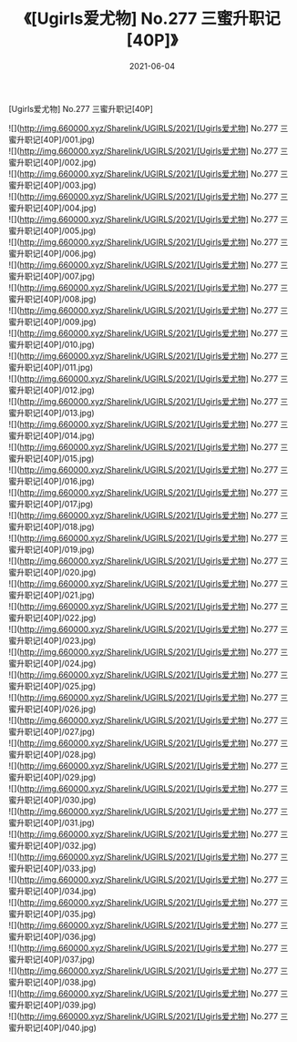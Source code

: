﻿---
layout: post
title:  《[Ugirls爱尤物] No.277 三蜜升职记[40P]》
date:   2021-06-04
img: http://img.660000.xyz/Sharelink/UGIRLS/2021/[Ugirls爱尤物] No.277 三蜜升职记[40P]/000.jpg
categories: [美女, 清纯, 唯美]
---

[Ugirls爱尤物] No.277 三蜜升职记[40P]

  ![](http://img.660000.xyz/Sharelink/UGIRLS/2021/[Ugirls爱尤物] No.277 三蜜升职记[40P]/001.jpg) <br> ![](http://img.660000.xyz/Sharelink/UGIRLS/2021/[Ugirls爱尤物] No.277 三蜜升职记[40P]/002.jpg) <br> ![](http://img.660000.xyz/Sharelink/UGIRLS/2021/[Ugirls爱尤物] No.277 三蜜升职记[40P]/003.jpg) <br> ![](http://img.660000.xyz/Sharelink/UGIRLS/2021/[Ugirls爱尤物] No.277 三蜜升职记[40P]/004.jpg) <br> ![](http://img.660000.xyz/Sharelink/UGIRLS/2021/[Ugirls爱尤物] No.277 三蜜升职记[40P]/005.jpg) <br> ![](http://img.660000.xyz/Sharelink/UGIRLS/2021/[Ugirls爱尤物] No.277 三蜜升职记[40P]/006.jpg) <br> ![](http://img.660000.xyz/Sharelink/UGIRLS/2021/[Ugirls爱尤物] No.277 三蜜升职记[40P]/007.jpg) <br> ![](http://img.660000.xyz/Sharelink/UGIRLS/2021/[Ugirls爱尤物] No.277 三蜜升职记[40P]/008.jpg) <br> ![](http://img.660000.xyz/Sharelink/UGIRLS/2021/[Ugirls爱尤物] No.277 三蜜升职记[40P]/009.jpg) <br> ![](http://img.660000.xyz/Sharelink/UGIRLS/2021/[Ugirls爱尤物] No.277 三蜜升职记[40P]/010.jpg) <br> ![](http://img.660000.xyz/Sharelink/UGIRLS/2021/[Ugirls爱尤物] No.277 三蜜升职记[40P]/011.jpg) <br> ![](http://img.660000.xyz/Sharelink/UGIRLS/2021/[Ugirls爱尤物] No.277 三蜜升职记[40P]/012.jpg) <br> ![](http://img.660000.xyz/Sharelink/UGIRLS/2021/[Ugirls爱尤物] No.277 三蜜升职记[40P]/013.jpg) <br> ![](http://img.660000.xyz/Sharelink/UGIRLS/2021/[Ugirls爱尤物] No.277 三蜜升职记[40P]/014.jpg) <br> ![](http://img.660000.xyz/Sharelink/UGIRLS/2021/[Ugirls爱尤物] No.277 三蜜升职记[40P]/015.jpg) <br> ![](http://img.660000.xyz/Sharelink/UGIRLS/2021/[Ugirls爱尤物] No.277 三蜜升职记[40P]/016.jpg) <br> ![](http://img.660000.xyz/Sharelink/UGIRLS/2021/[Ugirls爱尤物] No.277 三蜜升职记[40P]/017.jpg) <br> ![](http://img.660000.xyz/Sharelink/UGIRLS/2021/[Ugirls爱尤物] No.277 三蜜升职记[40P]/018.jpg) <br> ![](http://img.660000.xyz/Sharelink/UGIRLS/2021/[Ugirls爱尤物] No.277 三蜜升职记[40P]/019.jpg) <br> ![](http://img.660000.xyz/Sharelink/UGIRLS/2021/[Ugirls爱尤物] No.277 三蜜升职记[40P]/020.jpg) <br> ![](http://img.660000.xyz/Sharelink/UGIRLS/2021/[Ugirls爱尤物] No.277 三蜜升职记[40P]/021.jpg) <br> ![](http://img.660000.xyz/Sharelink/UGIRLS/2021/[Ugirls爱尤物] No.277 三蜜升职记[40P]/022.jpg) <br> ![](http://img.660000.xyz/Sharelink/UGIRLS/2021/[Ugirls爱尤物] No.277 三蜜升职记[40P]/023.jpg) <br> ![](http://img.660000.xyz/Sharelink/UGIRLS/2021/[Ugirls爱尤物] No.277 三蜜升职记[40P]/024.jpg) <br> ![](http://img.660000.xyz/Sharelink/UGIRLS/2021/[Ugirls爱尤物] No.277 三蜜升职记[40P]/025.jpg) <br> ![](http://img.660000.xyz/Sharelink/UGIRLS/2021/[Ugirls爱尤物] No.277 三蜜升职记[40P]/026.jpg) <br> ![](http://img.660000.xyz/Sharelink/UGIRLS/2021/[Ugirls爱尤物] No.277 三蜜升职记[40P]/027.jpg) <br> ![](http://img.660000.xyz/Sharelink/UGIRLS/2021/[Ugirls爱尤物] No.277 三蜜升职记[40P]/028.jpg) <br> ![](http://img.660000.xyz/Sharelink/UGIRLS/2021/[Ugirls爱尤物] No.277 三蜜升职记[40P]/029.jpg) <br> ![](http://img.660000.xyz/Sharelink/UGIRLS/2021/[Ugirls爱尤物] No.277 三蜜升职记[40P]/030.jpg) <br> ![](http://img.660000.xyz/Sharelink/UGIRLS/2021/[Ugirls爱尤物] No.277 三蜜升职记[40P]/031.jpg) <br> ![](http://img.660000.xyz/Sharelink/UGIRLS/2021/[Ugirls爱尤物] No.277 三蜜升职记[40P]/032.jpg) <br> ![](http://img.660000.xyz/Sharelink/UGIRLS/2021/[Ugirls爱尤物] No.277 三蜜升职记[40P]/033.jpg) <br> ![](http://img.660000.xyz/Sharelink/UGIRLS/2021/[Ugirls爱尤物] No.277 三蜜升职记[40P]/034.jpg) <br> ![](http://img.660000.xyz/Sharelink/UGIRLS/2021/[Ugirls爱尤物] No.277 三蜜升职记[40P]/035.jpg) <br> ![](http://img.660000.xyz/Sharelink/UGIRLS/2021/[Ugirls爱尤物] No.277 三蜜升职记[40P]/036.jpg) <br> ![](http://img.660000.xyz/Sharelink/UGIRLS/2021/[Ugirls爱尤物] No.277 三蜜升职记[40P]/037.jpg) <br> ![](http://img.660000.xyz/Sharelink/UGIRLS/2021/[Ugirls爱尤物] No.277 三蜜升职记[40P]/038.jpg) <br> ![](http://img.660000.xyz/Sharelink/UGIRLS/2021/[Ugirls爱尤物] No.277 三蜜升职记[40P]/039.jpg) <br> ![](http://img.660000.xyz/Sharelink/UGIRLS/2021/[Ugirls爱尤物] No.277 三蜜升职记[40P]/040.jpg) <br>